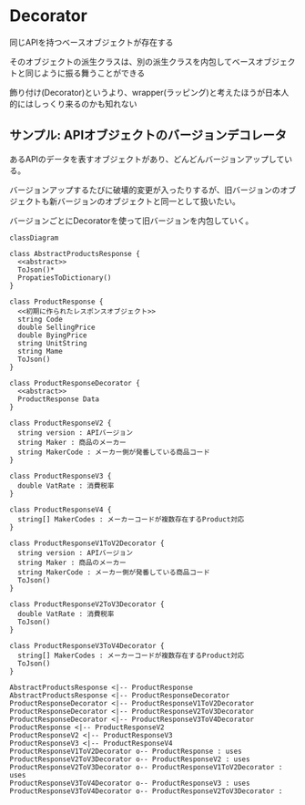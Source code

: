 # Decorator

同じAPIを持つベースオブジェクトが存在する

そのオブジェクトの派生クラスは、別の派生クラスを内包してベースオブジェクトと同じように振る舞うことができる

飾り付け(Decorator)というより、wrapper(ラッピング)と考えたほうが日本人的にはしっくり来るのかも知れない

## サンプル: APIオブジェクトのバージョンデコレータ

あるAPIのデータを表すオブジェクトがあり、どんどんバージョンアップしている。

バージョンアップするたびに破壊的変更が入ったりするが、旧バージョンのオブジェクトも新バージョンのオブジェクトと同一として扱いたい。

バージョンごとにDecoratorを使って旧バージョンを内包していく。

```mermaid
classDiagram

class AbstractProductsResponse {
  <<abstract>>
  ToJson()*
  PropatiesToDictionary()
}

class ProductResponse {
  <<初期に作られたレスポンスオブジェクト>>
  string Code
  double SellingPrice
  double ByingPrice
  string UnitString
  string Mame
  ToJson()
}

class ProductResponseDecorator {
  <<abstract>>
  ProductResponse Data
}

class ProductResponseV2 {
  string version : APIバージョン
  string Maker : 商品のメーカー
  string MakerCode : メーカー側が発番している商品コード
}

class ProductResponseV3 {
  double VatRate : 消費税率
}

class ProductResponseV4 {
  string[] MakerCodes : メーカーコードが複数存在するProduct対応
}

class ProductResponseV1ToV2Decorator {
  string version : APIバージョン
  string Maker : 商品のメーカー
  string MakerCode : メーカー側が発番している商品コード
  ToJson()
}

class ProductResponseV2ToV3Decorator {
  double VatRate : 消費税率
  ToJson()
}

class ProductResponseV3ToV4Decorator {
  string[] MakerCodes : メーカーコードが複数存在するProduct対応
  ToJson()
}

AbstractProductsResponse <|-- ProductResponse
AbstractProductsResponse <|-- ProductResponseDecorator
ProductResponseDecorator <|-- ProductResponseV1ToV2Decorator
ProductResponseDecorator <|-- ProductResponseV2ToV3Decorator
ProductResponseDecorator <|-- ProductResponseV3ToV4Decorator
ProductResponse <|-- ProductResponseV2
ProductResponseV2 <|-- ProductResponseV3
ProductResponseV3 <|-- ProductResponseV4
ProductResponseV1ToV2Decorator o-- ProductResponse : uses
ProductResponseV2ToV3Decorator o-- ProductResponseV2 : uses
ProductResponseV2ToV3Decorator o-- ProductResponseV1ToV2Decorator : uses
ProductResponseV3ToV4Decorator o-- ProductResponseV3 : uses
ProductResponseV3ToV4Decorator o-- ProductResponseV2ToV3Decorator : 

```